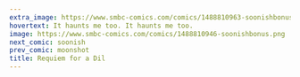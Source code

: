 ```yaml
---
extra_image: https://www.smbc-comics.com/comics/1488810963-soonishbonusafter.png
hovertext: It haunts me too. It haunts me too.
image: https://www.smbc-comics.com/comics/1488810946-soonishbonus.png
next_comic: soonish
prev_comic: moonshot
title: Requiem for a Dil
---
```


